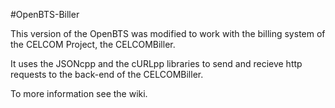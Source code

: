#OpenBTS-Biller

This version of the OpenBTS was modified to work with the billing system of the CELCOM Project, the CELCOMBiller.

It uses the JSONcpp and the cURLpp libraries to send and recieve http requests to the back-end of the CELCOMBiller.

To more information see the wiki.
